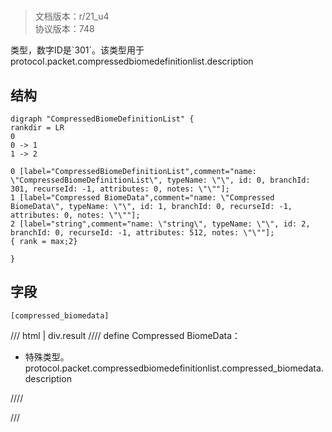 # <!-- md:samp CompressedBiomeDefinitionList -->

> 文档版本：r/21_u4<br/>协议版本：748

<!-- md:samp CompressedBiomeDefinitionList -->类型，数字ID是`301`。该类型用于protocol.packet.compressedbiomedefinitionlist.description

## 结构

```viz
digraph "CompressedBiomeDefinitionList" {
rankdir = LR
0
0 -> 1
1 -> 2

0 [label="CompressedBiomeDefinitionList",comment="name: \"CompressedBiomeDefinitionList\", typeName: \"\", id: 0, branchId: 301, recurseId: -1, attributes: 0, notes: \"\""];
1 [label="Compressed BiomeData",comment="name: \"Compressed BiomeData\", typeName: \"\", id: 1, branchId: 0, recurseId: -1, attributes: 0, notes: \"\""];
2 [label="string",comment="name: \"string\", typeName: \"\", id: 2, branchId: 0, recurseId: -1, attributes: 512, notes: \"\""];
{ rank = max;2}

}

```

## 字段

```title='CompressedBiomeDefinitionList'
[compressed_biomedata]
```

/// html | div.result
//// define
Compressed BiomeData：[<!-- md:samp string -->](../types/string.md)

- 特殊类型。protocol.packet.compressedbiomedefinitionlist.compressed_biomedata.description


////

///

